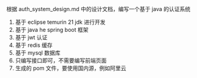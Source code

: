 根据 auth_system_design.md 中的设计文档，编写一个基于 java 的认证系统
1. 基于 eclipse temurin 21 jdk 进行开发
1. 基于 java he spring boot 框架
2. 基于 jwt 认证
3. 基于 redis 缓存
4. 基于 mysql 数据库
5. 只编写接口即可，不需要编写前端页面
6. 生成的 pom 文件，要使用国内源，例如阿里云